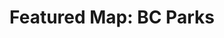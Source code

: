 ---
layout: visualization
title:  'Featured Map: BC Parks'
published:   true
source:
  name: BC Data Catalogue
  url: https://catalogue.data.gov.bc.ca/dataset/a58738a3-5114-407d-8687-df93dbe8555b
iframe_url: https://apps.gov.bc.ca/pub/dmf-viewer/?siteid=5859423305973444492&maponly=y
order: 6
---